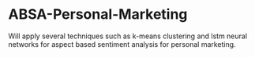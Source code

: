 # ABSA-Personal-Marketing
Will apply several techniques such as k-means clustering and lstm neural networks for aspect based sentiment analysis for personal marketing.
